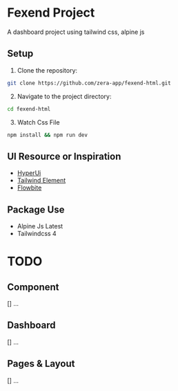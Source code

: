 # Fexend Project

A dashboard project using tailwind css, alpine js

## Setup

1. Clone the repository:

```bash
git clone https://github.com/zera-app/fexend-html.git
```

2. Navigate to the project directory:

```bash
cd fexend-html
```

3. Watch Css File

```bash
npm install && npm run dev
```

## UI Resource or Inspiration

- [HyperUi](https://www.hyperui.dev)
- [Tailwind Element](https://tw-elements.com/)
- [Flowbite](https://flowbite.com/)

## Package Use

- Alpine Js Latest
- Tailwindcss 4

# TODO

## Component

[] ...

## Dashboard

[] ...

## Pages & Layout

[] ...

